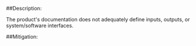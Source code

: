 ##Description:

The product's documentation does not adequately define inputs, outputs, or system/software interfaces.



##Mitigation:
